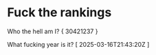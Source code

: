 # Fuck the rankings

Who the hell am I?
{ 30421237 }

What fucking year is it?
[ 2025-03-16T21:43:20Z ]

